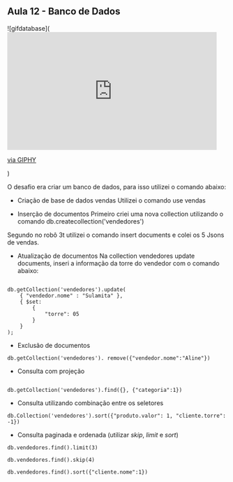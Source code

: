 ## Aula 12 - Banco de Dados

![gifdatabase](<iframe src="https://giphy.com/embed/pOEbLRT4SwD35IELiQ" width="480" height="270" frameBorder="0" class="giphy-embed" allowFullScreen></iframe><p><a href="https://giphy.com/gifs/tech-technology-mograph-pOEbLRT4SwD35IELiQ">via GIPHY</a></p>)

O desafio era criar um banco de dados, para isso utilizei o comando abaixo:

* Criação de base de dados vendas
Utilizei o comando use vendas

* Inserção de documentos
 Primeiro criei uma nova collection utilizando o comando db.createcollection('vendedores')
 
Segundo no robô 3t utilizei o comando insert documents e colei os 5 Jsons de vendas.


* Atualização de documentos
Na collection vendedores update documents, inseri a informação da torre do vendedor
com o comando abaixo:

```

db.getCollection('vendedores').update(
    { "vendedor.nome" : "Sulamita" },
    { $set:
        { 
            "torre": 05 
        }
    }
);

```


* Exclusão de documentos

```
db.getCollection('vendedores'). remove({"vendedor.nome":"Aline"})
```

* Consulta com projeção
```

db.getCollection('vendedores').find({}, {"categoria":1})
```

* Consulta utilizando combinação entre os seletores

```
db.Collection('vendedores').sort({"produto.valor": 1, "cliente.torre": -1})
```

* Consulta paginada e ordenada (utilizar *skip*, *limit* e *sort*)
```
db.vendedores.find().limit(3)

db.vendedores.find().skip(4)

db.vendedores.find().sort({"cliente.nome":1})

```




